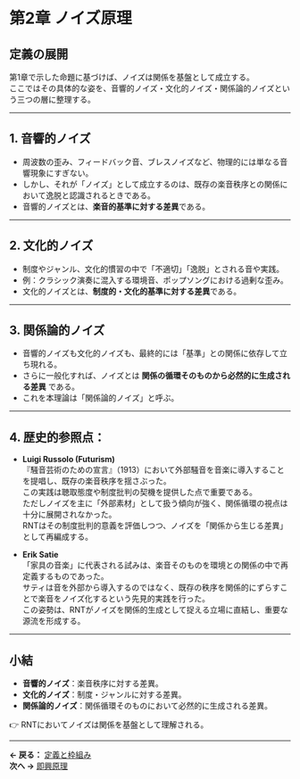 # 第2章 ノイズ原理

## 定義の展開
第1章で示した命題に基づけば、ノイズは関係を基盤として成立する。  
ここではその具体的な姿を、音響的ノイズ・文化的ノイズ・関係論的ノイズという三つの層に整理する。  

---

## 1. 音響的ノイズ
- 周波数の歪み、フィードバック音、ブレスノイズなど、物理的には単なる音響現象にすぎない。  
- しかし、それが「ノイズ」として成立するのは、既存の楽音秩序との関係において逸脱と認識されるときである。  
- 音響的ノイズとは、**楽音的基準に対する差異**である。  

---

## 2. 文化的ノイズ
- 制度やジャンル、文化的慣習の中で「不適切」「逸脱」とされる音や実践。  
- 例：クラシック演奏に混入する環境音、ポップソングにおける過剰な歪み。  
- 文化的ノイズとは、**制度的・文化的基準に対する差異**である。  

---

## 3. 関係論的ノイズ
- 音響的ノイズも文化的ノイズも、最終的には「基準」との関係に依存して立ち現れる。  
- さらに一般化すれば、ノイズとは **関係の循環そのものから必然的に生成される差異** である。  
- これを本理論は「関係論的ノイズ」と呼ぶ。  

---

## 4. 歴史的参照点：

- **Luigi Russolo (Futurism)**  
『騒音芸術のための宣言』（1913）において外部騒音を音楽に導入することを提唱し、既存の楽音秩序を揺さぶった。  
この実践は聴取態度や制度批判の契機を提供した点で重要である。  
ただしノイズを主に「外部素材」として扱う傾向が強く、関係循環の視点は十分に展開されなかった。  
RNTはその制度批判的意義を評価しつつ、ノイズを「関係から生じる差異」として再編成する。

- **Erik Satie**  
「家具の音楽」に代表される試みは、楽音そのものを環境との関係の中で再定義するものであった。  
サティは音を外部から導入するのではなく、既存の秩序を関係的にずらすことで楽音をノイズ化するという先見的実践を行った。  
この姿勢は、RNTがノイズを関係的生成として捉える立場に直結し、重要な源流を形成する。

---

## 小結
- **音響的ノイズ**：楽音秩序に対する差異。  
- **文化的ノイズ**：制度・ジャンルに対する差異。  
- **関係論的ノイズ**：関係循環そのものにおいて必然的に生成される差異。  

👉 RNTにおいてノイズは関係を基盤として理解される。  

---  
**← 戻る：** [定義と枠組み](01-foundations.md)  
**次へ →** [即興原理](03-improvisation-principle.md)
